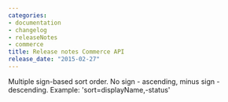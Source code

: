 ```yaml
---
categories:
- documentation
- changelog
- releaseNotes
- commerce
title: Release notes Commerce API
release_date: "2015-02-27"
---
```

Multiple sign-based sort order. No sign - ascending, minus sign - descending. Example: 'sort=displayName,-status'
